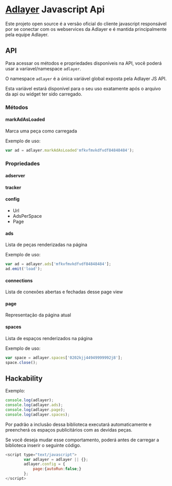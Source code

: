 # [Adlayer](http://adlayer.com.br) Javascript Api
Este projeto open source é a versão oficial do cliente javascript responsável por se conectar com os webservices da Adlayer e é mantida principalmente pela equipe Adlayer.

## API

Para acessar os métodos e propriedades disponíveis na API, você poderá usar a varíavel/namespace ```adlayer```.

O namespace ```adlayer``` é a única variável global exposta pela Adlayer JS API. 

Esta variável estará disponível para o seu uso exatamente após o arquivo da api ou widget ter sido carregado.

### Métodos

#### markAdAsLoaded

Marca uma peça como carregada

Exemplo de uso:
```javascript
var ad = adlayer.markAdAsLoaded'mfkvfmvkdfvdf84848484');
```

### Propriedades

#### adserver
#### tracker
#### config

* Url 
* AdsPerSpace 
* Page

#### ads

Lista de peças renderizadas na página

Exemplo de uso:

```javascript
var ad = adlayer.ads['mfkvfmvkdfvdf84848484'];
ad.emit('load');
```

#### connections

Lista de conexões abertas e fechadas desse page view

#### page

Representação da página atual

#### spaces

Lista de espaços renderizados na página

Exemplo de uso:
```javascript
var space = adlayer.spaces['0202kjj44949999992j8'];
space.close();
```


## Hackability
Exemplo:
```javascript
console.log(adlayer);
console.log(adlayer.ads);
console.log(adlayer.page);
console.log(adlayer.spaces);
```

Por padrão a inclusão dessa biblioteca executará automaticamente e preencherá os espaços publicitários com as devidas peças.

Se você deseja mudar esse comportamento, poderá antes de carregar a biblioteca inserir o seguinte código.
```javascript
<script type="text/javascript">
		var adlayer = adlayer || {};
		adlayer.config = {
			page:{autoRun:false;}
		};
</script>
```